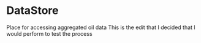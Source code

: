 # DataStore
Place for accessing aggregated oil data
This is the edit that I decided that I would perform to test the process
